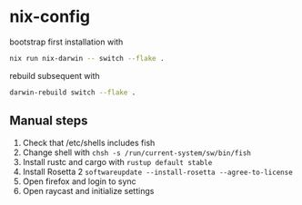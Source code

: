 # nix-config

bootstrap first installation with 

```bash
nix run nix-darwin -- switch --flake .
```

rebuild subsequent with
```bash
darwin-rebuild switch --flake .
```

## Manual steps

1. Check that /etc/shells includes fish
2. Change shell with `chsh -s /run/current-system/sw/bin/fish`
3. Install rustc and cargo with `rustup default stable`
4. Install Rosetta 2 `softwareupdate --install-rosetta --agree-to-license`
5. Open firefox and login to sync
6. Open raycast and initialize settings
